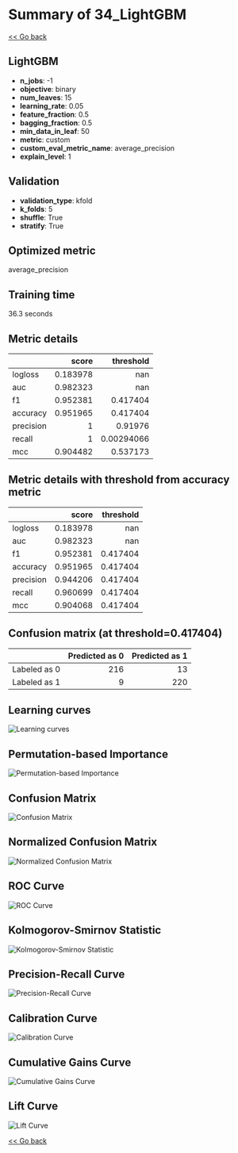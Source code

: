 # Summary of 34_LightGBM

[<< Go back](../README.md)


## LightGBM
- **n_jobs**: -1
- **objective**: binary
- **num_leaves**: 15
- **learning_rate**: 0.05
- **feature_fraction**: 0.5
- **bagging_fraction**: 0.5
- **min_data_in_leaf**: 50
- **metric**: custom
- **custom_eval_metric_name**: average_precision
- **explain_level**: 1

## Validation
 - **validation_type**: kfold
 - **k_folds**: 5
 - **shuffle**: True
 - **stratify**: True

## Optimized metric
average_precision

## Training time

36.3 seconds

## Metric details
|           |    score |    threshold |
|:----------|---------:|-------------:|
| logloss   | 0.183978 | nan          |
| auc       | 0.982323 | nan          |
| f1        | 0.952381 |   0.417404   |
| accuracy  | 0.951965 |   0.417404   |
| precision | 1        |   0.91976    |
| recall    | 1        |   0.00294066 |
| mcc       | 0.904482 |   0.537173   |


## Metric details with threshold from accuracy metric
|           |    score |   threshold |
|:----------|---------:|------------:|
| logloss   | 0.183978 |  nan        |
| auc       | 0.982323 |  nan        |
| f1        | 0.952381 |    0.417404 |
| accuracy  | 0.951965 |    0.417404 |
| precision | 0.944206 |    0.417404 |
| recall    | 0.960699 |    0.417404 |
| mcc       | 0.904068 |    0.417404 |


## Confusion matrix (at threshold=0.417404)
|              |   Predicted as 0 |   Predicted as 1 |
|:-------------|-----------------:|-----------------:|
| Labeled as 0 |              216 |               13 |
| Labeled as 1 |                9 |              220 |

## Learning curves
![Learning curves](learning_curves.png)

## Permutation-based Importance
![Permutation-based Importance](permutation_importance.png)
## Confusion Matrix

![Confusion Matrix](confusion_matrix.png)


## Normalized Confusion Matrix

![Normalized Confusion Matrix](confusion_matrix_normalized.png)


## ROC Curve

![ROC Curve](roc_curve.png)


## Kolmogorov-Smirnov Statistic

![Kolmogorov-Smirnov Statistic](ks_statistic.png)


## Precision-Recall Curve

![Precision-Recall Curve](precision_recall_curve.png)


## Calibration Curve

![Calibration Curve](calibration_curve_curve.png)


## Cumulative Gains Curve

![Cumulative Gains Curve](cumulative_gains_curve.png)


## Lift Curve

![Lift Curve](lift_curve.png)



[<< Go back](../README.md)
